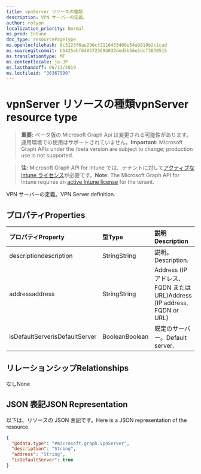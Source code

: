 ```yaml
---
title: vpnServer リソースの種類
description: VPN サーバーの定義。
author: rolyon
localization_priority: Normal
ms.prod: Intune
doc_type: resourcePageType
ms.openlocfilehash: 8c3123f6ae290cf2116433400e54a9819b2c1cad
ms.sourcegitcommit: b5425ebf648572569b032ded5b56e1dcf3830515
ms.translationtype: MT
ms.contentlocale: ja-JP
ms.lasthandoff: 08/13/2019
ms.locfileid: "36367590"
---
```

# <a name="vpnserver-resource-type"></a><span data-ttu-id="88a32-103">vpnServer リソースの種類</span><span class="sxs-lookup"><span data-stu-id="88a32-103">vpnServer resource type</span></span>

> <span data-ttu-id="88a32-104">**重要:** ベータ版の Microsoft Graph Api は変更される可能性があります。運用環境での使用はサポートされていません。</span><span class="sxs-lookup"><span data-stu-id="88a32-104">**Important:** Microsoft Graph APIs under the /beta version are subject to change; production use is not supported.</span></span>

> <span data-ttu-id="88a32-105">**注:** Microsoft Graph API for Intune では、テナントに対して[アクティブな intune ライセンス](https://go.microsoft.com/fwlink/?linkid=839381)が必要です。</span><span class="sxs-lookup"><span data-stu-id="88a32-105">**Note:** The Microsoft Graph API for Intune requires an [active Intune license](https://go.microsoft.com/fwlink/?linkid=839381) for the tenant.</span></span>

<span data-ttu-id="88a32-106">VPN サーバーの定義。</span><span class="sxs-lookup"><span data-stu-id="88a32-106">VPN Server definition.</span></span>

## <a name="properties"></a><span data-ttu-id="88a32-107">プロパティ</span><span class="sxs-lookup"><span data-stu-id="88a32-107">Properties</span></span>
|<span data-ttu-id="88a32-108">プロパティ</span><span class="sxs-lookup"><span data-stu-id="88a32-108">Property</span></span>|<span data-ttu-id="88a32-109">型</span><span class="sxs-lookup"><span data-stu-id="88a32-109">Type</span></span>|<span data-ttu-id="88a32-110">説明</span><span class="sxs-lookup"><span data-stu-id="88a32-110">Description</span></span>|
|:---|:---|:---|
|<span data-ttu-id="88a32-111">description</span><span class="sxs-lookup"><span data-stu-id="88a32-111">description</span></span>|<span data-ttu-id="88a32-112">String</span><span class="sxs-lookup"><span data-stu-id="88a32-112">String</span></span>|<span data-ttu-id="88a32-113">説明。</span><span class="sxs-lookup"><span data-stu-id="88a32-113">Description.</span></span>|
|<span data-ttu-id="88a32-114">address</span><span class="sxs-lookup"><span data-stu-id="88a32-114">address</span></span>|<span data-ttu-id="88a32-115">String</span><span class="sxs-lookup"><span data-stu-id="88a32-115">String</span></span>|<span data-ttu-id="88a32-116">Address (IP アドレス、FQDN または URL)</span><span class="sxs-lookup"><span data-stu-id="88a32-116">Address (IP address, FQDN or URL)</span></span>|
|<span data-ttu-id="88a32-117">isDefaultServer</span><span class="sxs-lookup"><span data-stu-id="88a32-117">isDefaultServer</span></span>|<span data-ttu-id="88a32-118">Boolean</span><span class="sxs-lookup"><span data-stu-id="88a32-118">Boolean</span></span>|<span data-ttu-id="88a32-119">既定のサーバー。</span><span class="sxs-lookup"><span data-stu-id="88a32-119">Default server.</span></span>|

## <a name="relationships"></a><span data-ttu-id="88a32-120">リレーションシップ</span><span class="sxs-lookup"><span data-stu-id="88a32-120">Relationships</span></span>
<span data-ttu-id="88a32-121">なし</span><span class="sxs-lookup"><span data-stu-id="88a32-121">None</span></span>

## <a name="json-representation"></a><span data-ttu-id="88a32-122">JSON 表記</span><span class="sxs-lookup"><span data-stu-id="88a32-122">JSON Representation</span></span>
<span data-ttu-id="88a32-123">以下は、リソースの JSON 表記です。</span><span class="sxs-lookup"><span data-stu-id="88a32-123">Here is a JSON representation of the resource.</span></span>
<!-- {
  "blockType": "resource",
  "@odata.type": "microsoft.graph.vpnServer"
}
-->
``` json
{
  "@odata.type": "#microsoft.graph.vpnServer",
  "description": "String",
  "address": "String",
  "isDefaultServer": true
}
```



